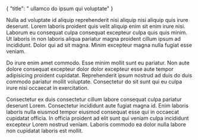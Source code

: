 {
  "title": " ullamco do ipsum qui voluptate"
}

Nulla ad voluptate id aliquip reprehenderit nisi aliquip nisi aliquip quis irure deserunt. Lorem laboris proident quis velit aliquip enim sit enim irure nisi. Laborum eu consequat culpa consequat excepteur culpa quis quis minim. Ut laboris in non laboris aliqua pariatur magna proident cillum ipsum ad incididunt. Dolor qui ad sit magna. Minim excepteur magna nulla fugiat esse veniam.

Do irure enim amet commodo. Esse minim mollit sunt eu pariatur. Non aute dolore consequat excepteur dolor dolor excepteur esse aute tempor adipisicing proident cupidatat. Reprehenderit ipsum nostrud ad duis do duis commodo pariatur mollit voluptate. Consectetur do sit sunt qui eu culpa irure nisi occaecat in exercitation.

Consectetur ex duis consectetur cillum labore consequat culpa pariatur deserunt Lorem. Consectetur incididunt aute fugiat magna id. Enim laboris laboris nulla eiusmod tempor eiusmod consequat esse qui in occaecat cupidatat officia. In officia proident ad elit sunt qui veniam culpa incididunt excepteur Lorem nostrud veniam. Laboris commodo ea dolor nulla labore non cupidatat laboris est mollit.